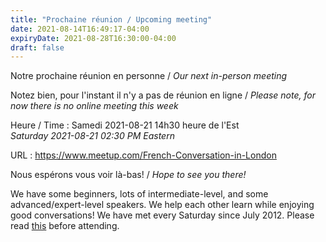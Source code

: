 ```yaml
---
title: "Prochaine réunion / Upcoming meeting"
date: 2021-08-14T16:49:17-04:00
expiryDate: 2021-08-28T16:30:00-04:00
draft: false
---
```


Notre prochaine réunion en personne / _Our next in-person meeting_

Notez bien, pour l'instant il n'y a pas de réunion en ligne / _Please note, for now there is no online meeting this week_

Heure / Time
: Samedi 2021-08-21 14h30 heure de l'Est  
  _Saturday 2021-08-21 02:30 PM Eastern_

URL
: https://www.meetup.com/French-Conversation-in-London

<!--more-->

Nous espérons vous voir là-bas! / _Hope to see you there!_

We have some beginners, lots of intermediate-level, and some advanced/expert-level speakers. We help each other learn while enjoying good conversations! We have met every Saturday since July 2012. Please read [this](/about/) before attending.

